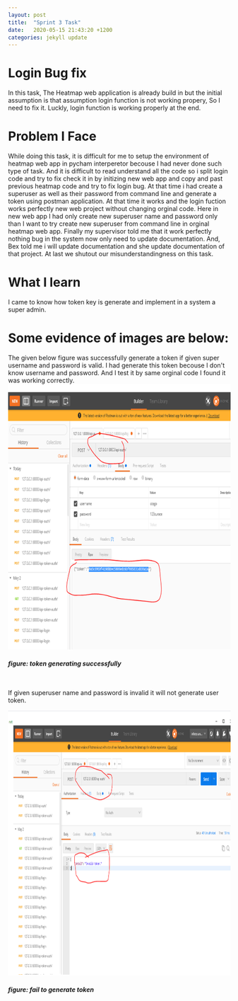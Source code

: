```yaml
---
layout: post
title:  "Sprint 3 Task"
date:   2020-05-15 21:43:20 +1200
categories: jekyll update
---
```


<h1>Login Bug fix</h1>
<p> In this task, The Heatmap web application is already build in but the initial assumption is that assumption login function is not working propery, So I need to fix it. Luckly, login function is working properly at the end.  </p>
<h1>Problem I Face</h1>
<P>While doing this task, it is difficult for me to setup the environment of heatmap web app in pycham interperetor becouse I had never done such type of task. And it is difficult to read understand all the code so i split login code and try to fix check it in by initizing new web app and copy and past previous heatmap code and try to fix login bug. At that time i had create a superuser as well as their password from command line  and generate a token using postman application. At that time it works and the login fuction works perfectly new web project without changing orginal code. Here in new web app I had only create new superuser name and password only than I want to try create new superuser from command line in orginal heatmap web app. Finally my supervisor told me that it work perfectly nothing bug in the system now only need to update documentation. And, Bex told me i will update documentation and she update documentation of that project. At last we shutout our misunderstandingness on this task.  </p>
<h1>What I learn</h1>
<p>I came to know how token key is generate and implement in a system a super admin.  

<h1>Some evidence of images are below:</h1>
<p>The given below figure was successfully generate a token if 
given super username and password is valid. I had generate this token becouse I don't know username and password. And I 
test it by same orginal code I found it was working correctly. <br>
<img src="/images/MicrosoftTeams-image (1).png" width="1500" height="600">
<br>
<h4><i>figure: token generating successfully </i></h4>
<br>
<p> If given superuser name and password is invalid it will not generate user token.</p>
<img src="/images/MicrosoftTeams-image.png" width="1500" height="600">
<br>
<h4><i>figure: fail to generate token </i></h4>
<br>
